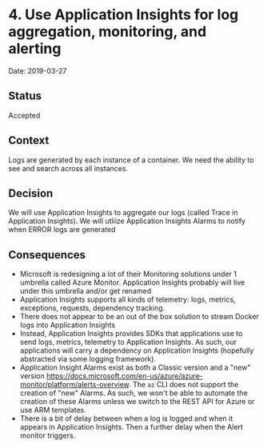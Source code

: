 # 4. Use Application Insights for log aggregation, monitoring, and alerting

Date: 2019-03-27

## Status

Accepted

## Context

Logs are generated by each instance of a container. We need the ability to see and search across all instances.

## Decision

We will use Application Insights to aggregate our logs (called Trace in Application Insights). We will utliize Application Insights Alarms to notify when ERROR logs are generated

## Consequences

* Microsoft is redesigning a lot of their Monitoring solutions under 1 umbrella called Azure Monitor.  Application Insights probably will live under this umbrella and/or get renamed
* Application Insights supports all kinds of telemetry: logs, metrics, exceptions, requests, dependency tracking.
* There does not appear to be an out of the box solution to stream Docker logs into Application Insights
* Instead, Application Insights provides SDKs that applications use to send logs, metrics, telemetry to Application Insights.  As such, our applications will carry a dependency on Application Insights (hopefully abstracted via some logging framework).
* Application Insight Alarms exist as both a Classic version and a "new" version <https://docs.microsoft.com/en-us/azure/azure-monitor/platform/alerts-overview>.  The `az` CLI does not support the creation of "new" Alarms.  As such, we won't be able to automate the creation of these Alarms unless we switch to the REST API for Azure or use ARM templates.
* There is a bit of delay between when a log is logged and when it appears in Application Insights.  Then a further delay when the Alert monitor triggers.